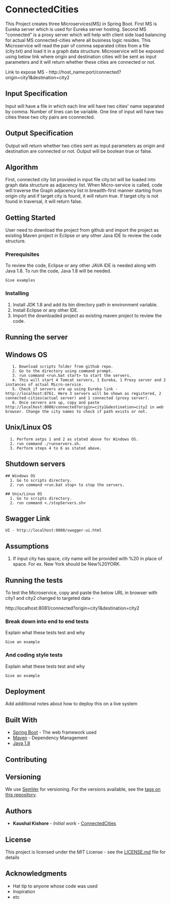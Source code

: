 # ConnectedCities

This Project creates three Microservices(MS) in Spring Boot. First MS is Eureka server which is used for Eureka server hosting. Second MS "connected" is a proxy server which will help with client side load balancing for actual MS connected-cities where all business logic resides.
This Microservice will read the pair of comma separated cities from a file (city.txt) and load it in a graph data structure. Microservice will be exposed using below link where origin and destination cities will be sent as input parameters and it will return whether these cities are connected or not.

Link to expose MS - http://host_name:port/connected?origin=city1&destination=city2

## Input Specification

Input will have a file in which each line will have two cities' name separated by comma. Number of lines can be variable. One line of input will have two cities these two city pairs are cconnected.

## Output Specification

Output will return whether two cities sent as input parameters as origin and destination are connected or not. Output will be boolean true or false.

## Algorithm

First, connected city list provided in input file city.txt will be loaded into graph data structure as adjacency list. When Micro-service is called, code will traverse the Graph adjacency list in breadth-first manner starting from origin city and if target city is found, it will return true. If target city is not found in traversal, it will return false.

## Getting Started

User need to download the project from github and import the project as existing Maven project in Eclipse or any other Java IDE to review the code structure.

### Prerequisites

To review the code, Eclipse or any other JAVA IDE is needed along with Java 1.8.
To run the code, Java 1.8 will be needed.

```
Give examples
```

### Installing

1. Install JDK 1.8 and add its bin directory path in environment variable.
2. Install Eclipse or any other IDE.
3. Import the downloaded project as existing maven project to review the code.

## Running the server

   ## Windows OS
       1. Download scripts folder from github repo.
       2. Go to the directory using command prompt.
       3. run command <run.bat start> to start the servers.
       4. This will start 4 Tomcat servers, 1 Eureka, 1 Proxy server and 2 instances of actual Micro-service.
       5. Check if servers are up using Eureka link - http://localhost:8761. Here 3 servers will be shown as registered, 2 connected-cities(actual server) and 1 connected (proxy server).
       6. Once servers are up, copy and paste http://localhost:8080/connected?origin=city1&destination=city2 in web browser. Change the city names to check if path exists or not.

   ## Unix/Linux OS
      1. Perform setps 1 and 2 as stated above for Windows OS.
      2. run command ./runservers.sh.
      3. Perform steps 4 to 6 as stated above.

## Shutdown servers

    ## Windows OS
      1. Go to scripts directory.
      2. run command <run.bat stop> to stop the servers.

    ## Unix/Linux OS
      1. Go to scripts directory.
      2. run command <./stopServers.sh>

## Swagger Link
    UI - http://localhost:8080/swagger-ui.html
    
## Assumptions
1. If input city has space, city name will be provided with %20 in place of space. For ex. New York should be New%20YORK.

## Running the tests

To test the Microservice, copy and paste the below URL in browser with city1 and city2 changed to targeted data -

http://localhost:8081/connected?origin=city1&destination=city2

### Break down into end to end tests

Explain what these tests test and why

```
Give an example
```

### And coding style tests

Explain what these tests test and why

```
Give an example
```

## Deployment

Add additional notes about how to deploy this on a live system

## Built With

* [Spring Boot](http://spring.io/projects/spring-boot) - The web framework used
* [Maven](https://maven.apache.org/) - Dependency Management
* [Java 1.8](https://www.oracle.com/technetwork/java/javase/overview/index.html)

## Contributing


## Versioning

We use [SemVer](http://semver.org/) for versioning. For the versions available, see the [tags on this repository](https://github.com/your/project/tags).

## Authors

* **Kaushal Kishore** - *Initial work* - [ConnectedCities](https://github.com/kaushal378/ConnectedCities)

## License

This project is licensed under the MIT License - see the [LICENSE.md](LICENSE.md) file for details

## Acknowledgments

* Hat tip to anyone whose code was used
* Inspiration
* etc
